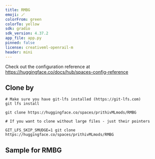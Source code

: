 ```yaml
---
title: RMBG
emoji: 🪄
colorFrom: green
colorTo: yellow
sdk: gradio
sdk_version: 4.37.2
app_file: app.py
pinned: false
license: creativeml-openrail-m
header: mini
---
```


Check out the configuration reference at https://huggingface.co/docs/hub/spaces-config-reference
## Clone by

    # Make sure you have git-lfs installed (https://git-lfs.com)
    git lfs install
    
    git clone https://huggingface.co/spaces/prithivMLmods/RMBG
    
    # If you want to clone without large files - just their pointers
    
    GIT_LFS_SKIP_SMUDGE=1 git clone https://huggingface.co/spaces/prithivMLmods/RMBG

## Sample for RMBG





